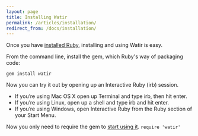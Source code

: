 ```yaml
---
layout: page
title: Installing Watir
permalink: /articles/installation/
redirect_from: /docs/installation/
---
```


Once you have [installed Ruby](../ruby), installing and using Watir is easy.

From the command line, install the gem, which Ruby's way of packaging code:

`gem install watir`

Now you can try it out by opening up an Interactive Ruby (irb) session.

* If you’re using Mac OS X open up Terminal and type irb, then hit enter.
* If you’re using Linux, open up a shell and type irb and hit enter.
* If you’re using Windows, open Interactive Ruby from the Ruby section of your Start Menu.

Now you only need to require the gem to [start using it](../session).
`require 'watir'`